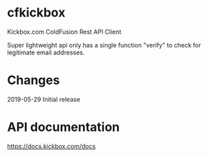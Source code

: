 # cfkickbox
Kickbox.com ColdFusion Rest API Client

Super lightweight api only has a single function "verify" to check for legitimate email addresses.

# Changes
2019-05-29 Initial release

# API documentation
https://docs.kickbox.com/docs

